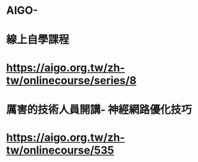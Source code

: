 # AIGO-
# 線上自學課程
# https://aigo.org.tw/zh-tw/onlinecourse/series/8

# 厲害的技術人員開講- 神經網路優化技巧
#  https://aigo.org.tw/zh-tw/onlinecourse/535

